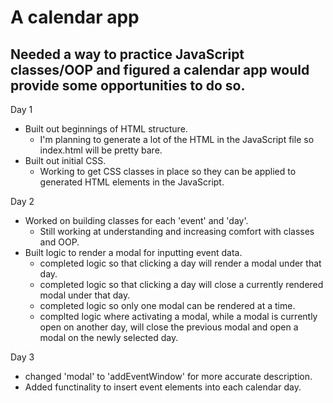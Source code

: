 # A calendar app

## Needed a way to practice JavaScript classes/OOP and figured a calendar app would provide some opportunities to do so.

Day 1
* Built out beginnings of HTML structure.
    * I'm planning to generate a lot of the HTML in the JavaScript file so index.html will be pretty bare.
* Built out initial CSS.
    * Working to get CSS classes in place so they can be applied to generated HTML elements in the JavaScript.

Day 2
* Worked on building classes for each 'event' and 'day'.
    * Still working at understanding and increasing comfort with classes and OOP.
* Built logic to render a modal for inputting event data.
    * completed logic so that clicking a day will render a modal under that day.
    * completed logic so that clicking a day will close a currently rendered modal under that day.
    * completed logic so only one modal can be rendered at a time.
    * complted logic where activating a modal, while a modal is currently open on another day, will close the previous modal and open a modal on the newly selected day.

Day 3
* changed 'modal' to 'addEventWindow' for more accurate description.
* Added functinality to insert event elements into each calendar day.